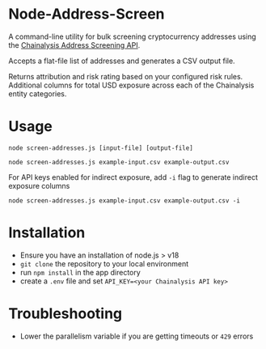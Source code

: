 # Node-Address-Screen
A command-line utility for bulk screening cryptocurrency addresses using the [Chainalysis Address Screening API](https://docs.chainalysis.com/api/address-screening/).

Accepts a flat-file list of addresses and generates a CSV output file.

Returns attribution and risk rating based on your configured risk rules.  Additional columns for total USD exposure across each of the Chainalysis entity categories.

# Usage
```
node screen-addresses.js [input-file] [output-file]
```

```
node screen-addresses.js example-input.csv example-output.csv
```

For API keys enabled for indirect exposure, add `-i` flag to generate indirect exposure columns

```
node screen-addresses.js example-input.csv example-output.csv -i
```

# Installation

* Ensure you have an installation of node.js > v18
* `git clone` the repository to your local environment
* run `npm install` in the app directory
* create a `.env` file and set `API_KEY=<your Chainalysis API key>`

# Troubleshooting

* Lower the parallelism variable if you are getting timeouts or `429` errors